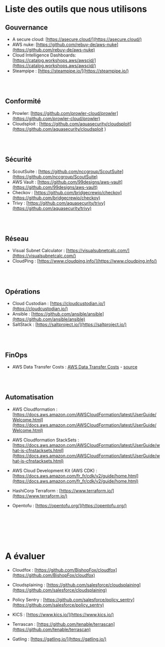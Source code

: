 # Liste des outils que nous utilisons 


## Gouvernance
- A secure cloud: [https://asecure.cloud/](https://asecure.cloud/) 
- AWS nuke: [https://github.com/rebuy-de/aws-nuke](https://github.com/rebuy-de/aws-nuke) 
- Cloud Intelligence Dashboards: [https://catalog.workshops.aws/awscid/](https://catalog.workshops.aws/awscid/)
- Steampipe : [https://steampipe.io/](https://steampipe.io/)

<br/>
<br/>

## Conformité
- Prowler: [https://github.com/prowler-cloud/prowler](https://github.com/prowler-cloud/prowler)
- Cloudsploit : [https://github.com/aquasecurity/cloudsploit](https://github.com/aquasecurity/cloudsploit )

<br/>
<br/>

## Sécurité
- ScoutSuite : [https://github.com/nccgroup/ScoutSuite](https://github.com/nccgroup/ScoutSuite)
- AWS Vault : [https://github.com/99designs/aws-vault](https://github.com/99designs/aws-vault)
- Checkov : [https://github.com/bridgecrewio/checkov](https://github.com/bridgecrewio/checkov)
- Trivy : [https://github.com/aquasecurity/trivy](https://github.com/aquasecurity/trivy)

<br/>
<br/>

## Réseau
- Visual Subnet Calculator : [https://visualsubnetcalc.com/](https://visualsubnetcalc.com/)
- CloudPing : [https://www.cloudping.info/](https://www.cloudping.info/)

<br/>
<br/>

## Opérations
- Cloud Custodian : [https://cloudcustodian.io/](https://cloudcustodian.io/)
- Ansible : [https://github.com/ansible/ansible](https://github.com/ansible/ansible)
- SaltStack : [https://saltproject.io/](https://saltproject.io/)


<br/>
<br/>

## FinOps
- AWS Data Transfer Costs : [AWS Data Transfer Costs](AWS-transfert-cost.png) - [source](https://github.com/open-guides/og-aws/blob/master/figures/aws-data-transfer-costs.png)

<br/>
<br/>

## Automatisation
- AWS Cloudformation : [https://docs.aws.amazon.com/AWSCloudFormation/latest/UserGuide/Welcome.html](https://docs.aws.amazon.com/AWSCloudFormation/latest/UserGuide/Welcome.html)


- AWS Cloudformation StackSets : [https://docs.aws.amazon.com/AWSCloudFormation/latest/UserGuide/what-is-cfnstacksets.html](https://docs.aws.amazon.com/AWSCloudFormation/latest/UserGuide/what-is-cfnstacksets.html)

- AWS Cloud Development Kit (AWS CDK) : [https://docs.aws.amazon.com/fr_fr/cdk/v2/guide/home.html](https://docs.aws.amazon.com/fr_fr/cdk/v2/guide/home.html)

- HashiCorp Terraform : [https://www.terraform.io/](https://www.terraform.io/)

- Opentofu : [https://opentofu.org/](https://opentofu.org/)


<br/>
<br/>
<br/>
<br/>
<br/>

# A évaluer

- Cloudfox : [https://github.com/BishopFox/cloudfox](https://github.com/BishopFox/cloudfox)

- Cloudsplaining : [https://github.com/salesforce/cloudsplaining](https://github.com/salesforce/cloudsplaining)

- Policy Sentry : [https://github.com/salesforce/policy_sentry](https://github.com/salesforce/policy_sentry)

- KICS : [https://www.kics.io/](https://www.kics.io/)

- Terrascan : [https://github.com/tenable/terrascan](https://github.com/tenable/terrascan)

- Gatling : [https://gatling.io/](https://gatling.io/)

